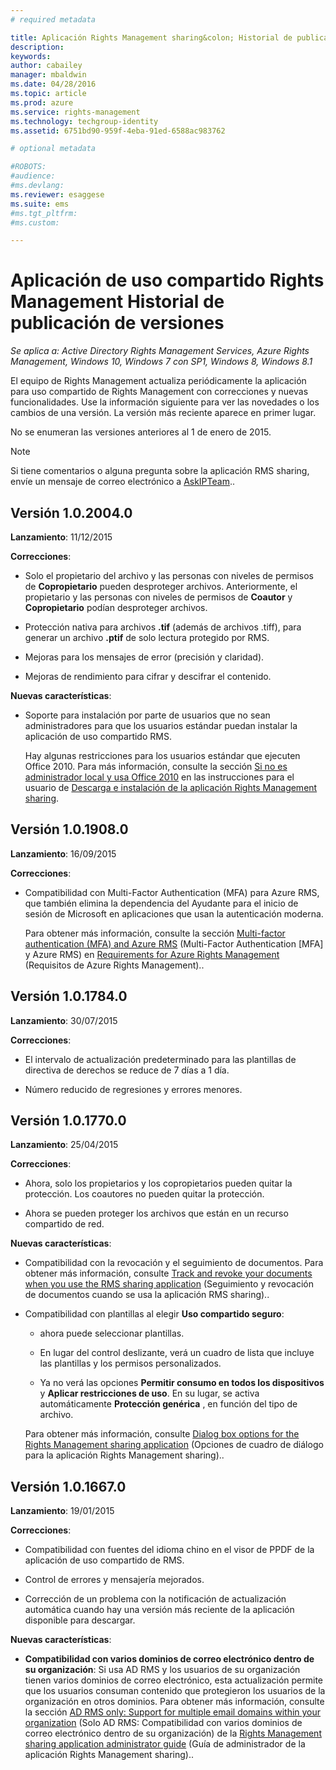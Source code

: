 ```yaml
---
# required metadata

title: Aplicación Rights Management sharing&colon; Historial de publicación de versiones | Azure RMS
description:
keywords:
author: cabailey
manager: mbaldwin
ms.date: 04/28/2016
ms.topic: article
ms.prod: azure
ms.service: rights-management
ms.technology: techgroup-identity
ms.assetid: 6751bd90-959f-4eba-91ed-6588ac983762

# optional metadata

#ROBOTS:
#audience:
#ms.devlang:
ms.reviewer: esaggese
ms.suite: ems
#ms.tgt_pltfrm:
#ms.custom:

---
```


# Aplicación de uso compartido Rights Management Historial de publicación de versiones

*Se aplica a: Active Directory Rights Management Services, Azure Rights Management, Windows 10, Windows 7 con SP1, Windows 8, Windows 8.1*

El equipo de Rights Management actualiza periódicamente la aplicación para uso compartido de Rights Management con correcciones y nuevas funcionalidades. Use la información siguiente para ver las novedades o los cambios de una versión. La versión más reciente aparece en primer lugar.

No se enumeran las versiones anteriores al 1 de enero de 2015.

> [!NOTE]
> Si tiene comentarios o alguna pregunta sobre la aplicación RMS sharing, envíe un mensaje de correo electrónico a [AskIPTeam](mailto:AskIPTeam@microsoft.com?subject=RMS%20sharing%20app:%20Feedback%20or%20question)..

## Versión 1.0.2004.0
**Lanzamiento**: 11/12/2015

**Correcciones**:

-   Solo el propietario del archivo y las personas con niveles de permisos de **Copropietario** pueden desproteger archivos. Anteriormente, el propietario y las personas con niveles de permisos de **Coautor** y **Copropietario** podían desproteger archivos.

-   Protección nativa para archivos **.tif** (además de archivos .tiff), para generar un archivo **.ptif** de solo lectura protegido por RMS.

-   Mejoras para los mensajes de error (precisión y claridad).

-   Mejoras de rendimiento para cifrar y descifrar el contenido.

**Nuevas características**:

-   Soporte para instalación por parte de usuarios que no sean administradores para que los usuarios estándar puedan instalar la aplicación de uso compartido RMS.

    Hay algunas restricciones para los usuarios estándar que ejecuten Office 2010. Para más información, consulte la sección [Si no es administrador local y usa Office 2010](install-sharing-app.md#if-you-are-not-a-local-administrator-and-use-office-2010) en las instrucciones para el usuario de [Descarga e instalación de la aplicación Rights Management sharing](install-sharing-app.md).

## Versión 1.0.1908.0
**Lanzamiento**: 16/09/2015

**Correcciones**:

-   Compatibilidad con Multi-Factor Authentication (MFA) para Azure RMS, que también elimina la dependencia del Ayudante para el inicio de sesión de Microsoft en aplicaciones que usan la autenticación moderna.

    Para obtener más información, consulte la sección [Multi-factor authentication (MFA) and Azure RMS](../get-started/requirements-azure-ad.md#multi-factor-authentication-mfa-and-azure-rms) (Multi-Factor Authentication [MFA] y Azure RMS) en [Requirements for Azure Rights Management](../get-started/requirements-azure-rms.md) (Requisitos de Azure Rights Management)..

## Versión 1.0.1784.0
**Lanzamiento**: 30/07/2015

**Correcciones**:

-   El intervalo de actualización predeterminado para las plantillas de directiva de derechos se reduce de 7 días a 1 día.

-   Número reducido de regresiones y errores menores.

## Versión 1.0.1770.0
**Lanzamiento**: 25/04/2015

**Correcciones**:

-   Ahora, solo los propietarios y los copropietarios pueden quitar la protección. Los coautores no pueden quitar la protección.

-   Ahora se pueden proteger los archivos que están en un recurso compartido de red.

**Nuevas características**:

-   Compatibilidad con la revocación y el seguimiento de documentos. Para obtener más información, consulte [Track and revoke your documents when you use the RMS sharing application](sharing-app-track-revoke.md) (Seguimiento y revocación de documentos cuando se usa la aplicación RMS sharing)..

-   Compatibilidad con plantillas al elegir **Uso compartido seguro**:

    -   ahora puede seleccionar plantillas.

    -   En lugar del control deslizante, verá un cuadro de lista que incluye las plantillas y los permisos personalizados.

    -   Ya no verá las opciones **Permitir consumo en todos los dispositivos** y **Aplicar restricciones de uso**. En su lugar, se activa automáticamente **Protección genérica** , en función del tipo de archivo.

    Para obtener más información, consulte [Dialog box options for the Rights Management sharing application](sharing-app-dialog-box.md) (Opciones de cuadro de diálogo para la aplicación Rights Management sharing)..

## Versión 1.0.1667.0
**Lanzamiento**: 19/01/2015

**Correcciones**:

-   Compatibilidad con fuentes del idioma chino en el visor de PPDF de la aplicación de uso compartido de RMS.

-   Control de errores y mensajería mejorados.

-   Corrección de un problema con la notificación de actualización automática cuando hay una versión más reciente de la aplicación disponible para descargar.

**Nuevas características**:

-   **Compatibilidad con varios dominios de correo electrónico dentro de su organización**: Si usa AD RMS y los usuarios de su organización tienen varios dominios de correo electrónico, esta actualización permite que los usuarios consuman contenido que protegieron los usuarios de la organización en otros dominios. Para obtener más información, consulte la sección [AD RMS only: Support for multiple email domains within your organization](sharing-app-admin-guide.md#ad-rms-only-support-for-multiple-email-domains-within-your-organization) (Solo AD RMS: Compatibilidad con varios dominios de correo electrónico dentro de su organización) de la [Rights Management sharing application administrator guide](sharing-app-admin-guide.md) (Guía de administrador de la aplicación Rights Management sharing)..



<!--HONumber=Apr16_HO4-->


